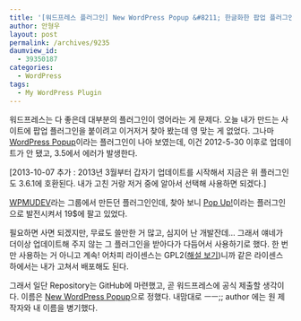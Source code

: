 ```yaml
---
title: '[워드프레스 플러그인] New WordPress Popup &#8211; 한글화한 팝업 플러그인'
author: 안형우
layout: post
permalink: /archives/9235
daumview_id:
  - 39350187
categories:
  - WordPress
tags:
  - My WordPress Plugin
---
```

워드프레스는 다 좋은데 대부분의 플러그인이 영어라는 게 문제다. 오늘 내가 만드는 사이트에 팝업 플러그인을 붙이려고 이거저거 찾아 봤는데 영 맞는 게 없었다. 그나마 [WordPress Popup][1]이라는 플러그인이 나아 보였는데, 이건 2012-5-30 이후로 업데이트가 안 됐고, 3.5에서 에러가 발생한다.

[2013-10-07 추가 : 2013년 3월부터 갑자기 업데이트를 시작해서 지금은 위 플러그인도 3.6.1에 호환된다. 내가 고친 거랑 저거 중에 알아서 선택해 사용하면 되겠다.]

[WPMUDEV][2]라는 그룹에서 만든던 플러그인인데, 찾아 보니 [Pop Up!][3]이라는 플러그인으로 발전시켜서 19$에 팔고 있었다.

필요하면 사면 되겠지만, 무료도 쓸만한 거 많고, 심지어 난 개발잔데&#8230; 그래서 얘네가 더이상 업데이트해 주지 않는 그 플러그인을 받아다가 다듬어서 사용하기로 했다. 한 번만 사용하는 거 아니고 계속! 어차피 라이센스는 GPL2([해설 보기][4])니까 같은 라이센스 하에서는 내가 고쳐서 배포해도 된다.

그래서 일단 Repository는 GitHub에 마련했고, 곧 워드프레스에 공식 제출할 생각이다. 이름은 [New WordPress Popup][5]으로 정했다. 내맘대로 ㅡㅡ;; author 에는 원 제작자와 내 이름을 병기했다.

 [1]: http://wordpress.org/extend/plugins/wordpress-popup/
 [2]: http://profiles.wordpress.org/WPMUDEV/
 [3]: http://premium.wpmudev.org/project/the-pop-over-plugin/
 [4]: http://vulcan9.tistory.com/69
 [5]: https://github.com/mytory/new-wordpress-popup